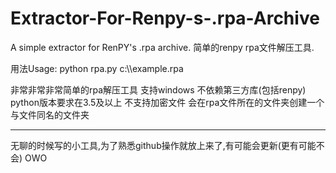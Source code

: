 # Extractor-For-Renpy-s-.rpa-Archive
A simple extractor for RenPY's .rpa archive. 
简单的renpy rpa文件解压工具.

用法Usage:
python rpa.py c:\\\\example.rpa 

非常非常非常简单的rpa解压工具
支持windows
不依赖第三方库(包括renpy)
python版本要求在3.5及以上
不支持加密文件
会在rpa文件所在的文件夹创建一个与文件同名的文件夹
________________________________________________________________

无聊的时候写的小工具,为了熟悉github操作就放上来了,有可能会更新(更有可能不会)
OWO
